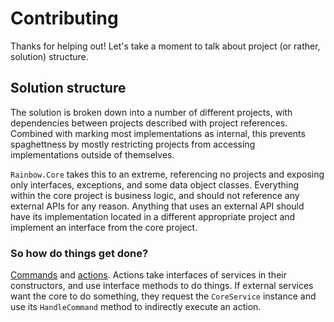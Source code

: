 # Contributing
Thanks for helping out! Let's take a moment to talk about project (or rather, solution) structure.

## Solution structure
The solution is broken down into a number of different projects, with dependencies between projects described with project references.
Combined with marking most implementations as internal, this prevents spaghettness by mostly restricting projects from accessing implementations
outside of themselves.

`Rainbow.Core` takes this to an extreme, referencing no projects and exposing only interfaces, exceptions, and some
data object classes. Everything within the core project is business logic, and should not reference any external APIs for any reason. Anything
that uses an external API should have its implementation located in a different appropriate project and implement an interface from the core
project.

### So how do things get done?
[Commands](https://github.com/RainbowGuard/rainbow/tree/main/src/Rainbow.Core/Commands) and [actions](https://github.com/RainbowGuard/rainbow/tree/main/src/Rainbow.Core/Internal/Actions).
Actions take interfaces of services in their constructors, and use interface methods to do things. If external services
want the core to do something, they request the `CoreService` instance and use its `HandleCommand` method to indirectly execute an action.
